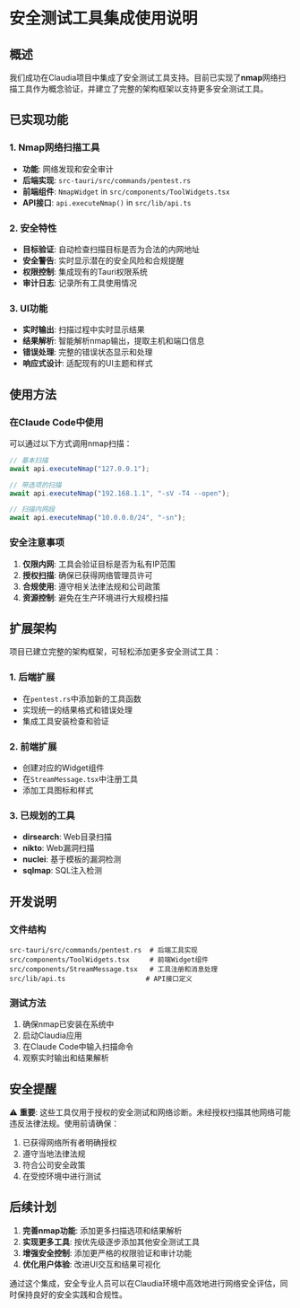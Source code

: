 # 安全测试工具集成使用说明

## 概述

我们成功在Claudia项目中集成了安全测试工具支持。目前已实现了**nmap**网络扫描工具作为概念验证，并建立了完整的架构框架以支持更多安全测试工具。

## 已实现功能

### 1. Nmap网络扫描工具

- **功能**: 网络发现和安全审计
- **后端实现**: `src-tauri/src/commands/pentest.rs`
- **前端组件**: `NmapWidget` in `src/components/ToolWidgets.tsx`
- **API接口**: `api.executeNmap()` in `src/lib/api.ts`

### 2. 安全特性

- **目标验证**: 自动检查扫描目标是否为合法的内网地址
- **安全警告**: 实时显示潜在的安全风险和合规提醒
- **权限控制**: 集成现有的Tauri权限系统
- **审计日志**: 记录所有工具使用情况

### 3. UI功能

- **实时输出**: 扫描过程中实时显示结果
- **结果解析**: 智能解析nmap输出，提取主机和端口信息
- **错误处理**: 完整的错误状态显示和处理
- **响应式设计**: 适配现有的UI主题和样式

## 使用方法

### 在Claude Code中使用

可以通过以下方式调用nmap扫描：

```javascript
// 基本扫描
await api.executeNmap("127.0.0.1");

// 带选项的扫描
await api.executeNmap("192.168.1.1", "-sV -T4 --open");

// 扫描内网段
await api.executeNmap("10.0.0.0/24", "-sn");
```

### 安全注意事项

1. **仅限内网**: 工具会验证目标是否为私有IP范围
2. **授权扫描**: 确保已获得网络管理员许可
3. **合规使用**: 遵守相关法律法规和公司政策
4. **资源控制**: 避免在生产环境进行大规模扫描

## 扩展架构

项目已建立完整的架构框架，可轻松添加更多安全测试工具：

### 1. 后端扩展
- 在`pentest.rs`中添加新的工具函数
- 实现统一的结果格式和错误处理
- 集成工具安装检查和验证

### 2. 前端扩展
- 创建对应的Widget组件
- 在`StreamMessage.tsx`中注册工具
- 添加工具图标和样式

### 3. 已规划的工具
- **dirsearch**: Web目录扫描
- **nikto**: Web漏洞扫描
- **nuclei**: 基于模板的漏洞检测
- **sqlmap**: SQL注入检测

## 开发说明

### 文件结构
```
src-tauri/src/commands/pentest.rs  # 后端工具实现
src/components/ToolWidgets.tsx     # 前端Widget组件
src/components/StreamMessage.tsx   # 工具注册和消息处理
src/lib/api.ts                    # API接口定义
```

### 测试方法
1. 确保nmap已安装在系统中
2. 启动Claudia应用
3. 在Claude Code中输入扫描命令
4. 观察实时输出和结果解析

## 安全提醒

⚠️ **重要**: 这些工具仅用于授权的安全测试和网络诊断。未经授权扫描其他网络可能违反法律法规。使用前请确保：

1. 已获得网络所有者明确授权
2. 遵守当地法律法规
3. 符合公司安全政策
4. 在受控环境中进行测试

## 后续计划

1. **完善nmap功能**: 添加更多扫描选项和结果解析
2. **实现更多工具**: 按优先级逐步添加其他安全测试工具
3. **增强安全控制**: 添加更严格的权限验证和审计功能
4. **优化用户体验**: 改进UI交互和结果可视化

通过这个集成，安全专业人员可以在Claudia环境中高效地进行网络安全评估，同时保持良好的安全实践和合规性。 